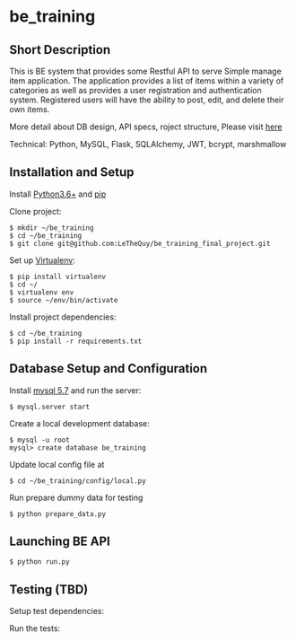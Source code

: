 # be_training

## Short Description

This is BE system that provides some Restful API to  serve Simple manage item application. The application provides a list of items within a variety of categories as well as provides a user registration and authentication system. Registered users will have the ability to post, edit, and delete their own items.

More detail about DB design, API specs, roject structure, Please visit [here](https://docs.google.com/document/d/13WE0p50ecmviwt3JmI6BuaJbkb8jQMxjvuPZZ38LapA/edit#heading=h.vcozbswwqf8l) 

Technical: Python, MySQL, Flask, SQLAlchemy, JWT, bcrypt, marshmallow
    
## Installation and Setup

Install [Python3.6+](https://www.python.org/downloads/) and [pip](https://pypi.python.org/pypi/pip)

Clone project:

    $ mkdir ~/be_training
    $ cd ~/be_training
    $ git clone git@github.com:LeTheQuy/be_training_final_project.git

Set up [Virtualenv](https://virtualenv.pypa.io/en/stable/):

    $ pip install virtualenv
    $ cd ~/
    $ virtualenv env
    $ source ~/env/bin/activate

Install project dependencies:

    $ cd ~/be_training
    $ pip install -r requirements.txt

## Database Setup and Configuration

Install [mysql 5.7](https://dev.mysql.com/downloads/mysql/5.7.html) and run the server:

    $ mysql.server start

Create a local development database:

    $ mysql -u root
    mysql> create database be_training

Update local config file at

    $ cd ~/be_training/config/local.py

Run prepare dummy data for testing

    $ python prepare_data.py

## Launching BE API

    $ python run.py

## Testing (TBD)

Setup test dependencies:

Run the tests:
